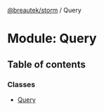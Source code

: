 [@breautek/storm](../README.md) / Query

# Module: Query

## Table of contents

### Classes

- [Query](../classes/Query.Query-1.md)
